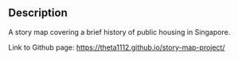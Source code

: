 ## Description

A story map covering a brief history of public housing in Singapore.

Link to Github page: https://theta1112.github.io/story-map-project/
